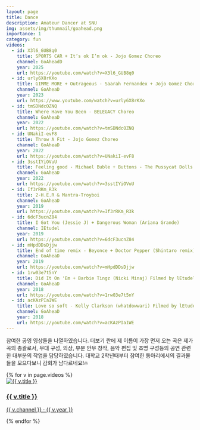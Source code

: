 ```yaml
---
layout: page
title: Dance
description: Amateur Dancer at SNU
img: assets/img/thumnail/goahead.png
importance: 1
category: fun
videos:
  - id: X3l6_GUB8q0
    title: SPORTS CAR + It’s ok I’m ok - Jojo Gomez Choreo
    channel: GoAheadD
    year: 2025
    url: https://youtube.com/watch?v=X3l6_GUB8q0
  - id: urly6X8rKXo
    title: GIMME MORE + Outrageous - Saarah Fernandex + Jojo Gomez Choreo 
    channel: GoAheaD
    year: 2023
    url: https://www.youtube.com/watch?v=urly6X8rKXo
  - id: tmSDNdcOZNQ 
    title: Where Have You Been - BELEGACY Choreo 
    channel: GoAheaD
    year: 2022
    url: https://youtube.com/watch?v=tmSDNdcOZNQ
  - id: UNakiI-evF8
    title: Throw A Fit - Jojo Gomez Choreo
    channel: GoAheaD
    year: 2022
    url: https://youtube.com/watch?v=UNakiI-evF8
  - id: 3sstIYiOVuU
    title: Feeling good - Michael Buble + Buttons - The Pussycat Dolls
    channel: GoAheaD
    year: 2022
    url: https://youtube.com/watch?v=3sstIYiOVuU
  - id: If3rRKm_R3k
    title: 2-H.E.R & Mantra-Troyboi
    channel: GoAheaD
    year: 2019
    url: https://youtube.com/watch?v=If3rRKm_R3k
  - id: 6dcF3ucnZ84
    title: I Got You (Jessie J) + Dangerous Woman (Ariana Grande)
    channel: IEtudel
    year: 2019
    url: https://youtube.com/watch?v=6dcF3ucnZ84
  - id: mHpdDDsDjjw
    title: End of time remix - Beyonce + Doctor Pepper (Shintaro remix) - CL x Diplo x RIFF RAFF x OG Maco (Waack of the world in feedback competition 4)
    channel: GoAheaD
    year: 2019
    url: https://youtube.com/watch?v=mHpdDDsDjjw
  - id: 1rw03e7t5nY
    title: Did It On 'Em + Barbie Tingz (Nicki Minaj) Filmed by lEtudel
    channel: GoAheaD
    year: 2018
    url: https://youtube.com/watch?v=1rw03e7t5nY
  - id: acKAzPIaIWE
    title: Love so soft - Kelly Clarkson (whatdowwari) Filmed by lEtudel
    channel: GoAheaD
    year: 2018
    url: https://youtube.com/watch?v=acKAzPIaIWE
---
```


<p>참여한 공영 영상들을 나열하였습니다. 더보기 란에 제 이름이 가장 먼저 오는 곡은 제가 곡의 총괄로서, 무대 구성, 의상, 부분 안무 창작, 음악 편집 및 조명 구성등의 공연 관련한 대부분의 작업을 담당하였습니다. 대학교 2학년때부터 참여한 동아리에서의 결과물들을 모으다보니 감회가 남다르네요!🔥 </p>

<div class="ott-grid">
  {% for v in page.videos %}
    <a class="ott-card" href="{{ v.url }}" target="_blank" rel="noopener">
      <div class="thumb">
        <img src="https://img.youtube.com/vi/{{ v.id }}/hqdefault.jpg" alt="{{ v.title }}">
      </div>
      <div class="meta">
        <h3 class="title">{{ v.title }}</h3>
        <p class="sub">{{ v.channel }} · {{ v.year }}</p>
      </div>
    </a>
  {% endfor %}
</div>

